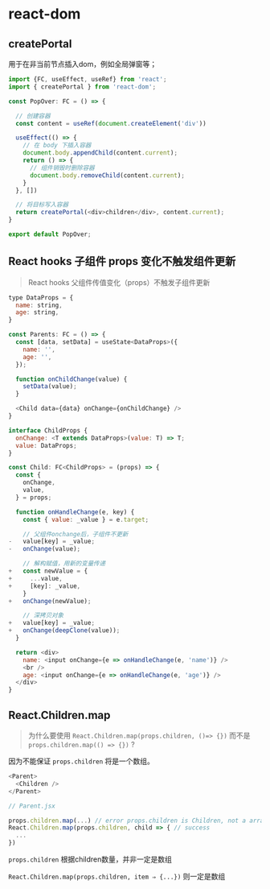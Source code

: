 # react-dom

## createPortal

用于在非当前节点插入dom，例如全局弹窗等；

``` js
import {FC, useEffect, useRef} from 'react';
import { createPortal } from 'react-dom';

const PopOver: FC = () => {

  // 创建容器
  const content = useRef(document.createElement('div'))

  useEffect(() => {
    // 在 body 下插入容器
    document.body.appendChild(content.current);
    return () => {
      // 组件销毁时删除容器
      document.body.removeChild(content.current);
    }
  }, [])

  // 将目标写入容器
  return createPortal(<div>children</div>, content.current);
}

export default PopOver;
```

## React hooks 子组件 props 变化不触发组件更新

> React hooks 父组件传值变化（props）不触发子组件更新

``` js
type DataProps = {
  name: string,
  age: string,
}

const Parents: FC = () => {
  const [data, setData] = useState<DataProps>({
    name: '',
    age: '',
  });

  function onChildChange(value) {
    setData(value);
  }

  <Child data={data} onChange={onChildChange} />
}

interface ChildProps {
  onChange: <T extends DataProps>(value: T) => T;
  value: DataProps;
}

const Child: FC<ChildProps> = (props) => {
  const {
    onChange,
    value,
  } = props;

  function onHandleChange(e, key) {
    const { value: _value } = e.target;

    // 父组件onchange后，子组件不更新
-   value[key] = _value;
-   onChange(value);

    // 解构赋值，用新的变量传递
+   const newValue = {
+     ...value,
+     [key]: _value,
    }
+   onChange(newValue);

    // 深拷贝对象
+   value[key] = _value;
+   onChange(deepClone(value));
  }

  return <div>
    name: <input onChange={e => onHandleChange(e, 'name')} />
    <br />
    age: <input onChange={e => onHandleChange(e, 'age')} />
  </div>
}

```

## React.Children.map

> 为什么要使用 `React.Children.map(props.children, ()=> {})` 而不是 `props.children.map(() => {})` ?

因为不能保证 `props.children` 将是一个数组。

``` js
<Parent>
  <Children />
</Parent>

// Parent.jsx

props.children.map(...) // error props.children is Children, not a array
React.Children.map(props.children, child => { // success
  ...
})
```

`props.children` 根据children数量，并非一定是数组

`React.Children.map(props.children, item ⇒ {...})` 则一定是数组

